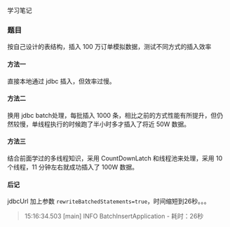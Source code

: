 学习笔记

### 题目

按自己设计的表结构，插入 100 万订单模拟数据，测试不同方式的插入效率

#### 方法一

直接本地通过 jdbc 插入，但效率过慢。

#### 方法二

换用 jdbc batch处理，每批插入 1000 条，相比之前的方式性能有所提升，但仍然较慢，单线程执行的时候跑了半小时多才插入了将近 50W 数据。

#### 方法三

结合前面学过的多线程知识，采用 CountDownLatch 和线程池来处理，采用 10 个线程，11 分钟左右就成功插入了 100W 数据。

#### 后记

jdbcUrl 加上参数 `rewriteBatchedStatements=true`，时间缩短到26秒。。。

> 15:16:34.503 [main] INFO BatchInsertApplication - 耗时：26秒